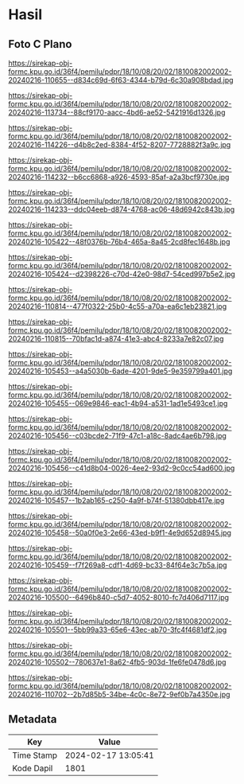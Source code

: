 # Hasil

## Foto C Plano

https://sirekap-obj-formc.kpu.go.id/36f4/pemilu/pdpr/18/10/08/20/02/1810082002002-20240216-110655--d834c69d-6f63-4344-b79d-6c30a908bdad.jpg

https://sirekap-obj-formc.kpu.go.id/36f4/pemilu/pdpr/18/10/08/20/02/1810082002002-20240216-113734--88cf9170-aacc-4bd6-ae52-5421916d1326.jpg

https://sirekap-obj-formc.kpu.go.id/36f4/pemilu/pdpr/18/10/08/20/02/1810082002002-20240216-114226--d4b8c2ed-8384-4f52-8207-7728882f3a9c.jpg

https://sirekap-obj-formc.kpu.go.id/36f4/pemilu/pdpr/18/10/08/20/02/1810082002002-20240216-114232--b6cc6868-a926-4593-85af-a2a3bcf9730e.jpg

https://sirekap-obj-formc.kpu.go.id/36f4/pemilu/pdpr/18/10/08/20/02/1810082002002-20240216-114233--ddc04eeb-d874-4768-ac06-48d6942c843b.jpg

https://sirekap-obj-formc.kpu.go.id/36f4/pemilu/pdpr/18/10/08/20/02/1810082002002-20240216-105422--48f0376b-76b4-465a-8a45-2cd8fec1648b.jpg

https://sirekap-obj-formc.kpu.go.id/36f4/pemilu/pdpr/18/10/08/20/02/1810082002002-20240216-105424--d2398226-c70d-42e0-98d7-54ced997b5e2.jpg

https://sirekap-obj-formc.kpu.go.id/36f4/pemilu/pdpr/18/10/08/20/02/1810082002002-20240216-110814--477f0322-25b0-4c55-a70a-ea6c1eb23821.jpg

https://sirekap-obj-formc.kpu.go.id/36f4/pemilu/pdpr/18/10/08/20/02/1810082002002-20240216-110815--70bfac1d-a874-41e3-abc4-8233a7e82c07.jpg

https://sirekap-obj-formc.kpu.go.id/36f4/pemilu/pdpr/18/10/08/20/02/1810082002002-20240216-105453--a4a5030b-6ade-4201-9de5-9e359799a401.jpg

https://sirekap-obj-formc.kpu.go.id/36f4/pemilu/pdpr/18/10/08/20/02/1810082002002-20240216-105455--069e9846-eac1-4b94-a531-1ad1e5493ce1.jpg

https://sirekap-obj-formc.kpu.go.id/36f4/pemilu/pdpr/18/10/08/20/02/1810082002002-20240216-105456--c03bcde2-71f9-47c1-a18c-8adc4ae6b798.jpg

https://sirekap-obj-formc.kpu.go.id/36f4/pemilu/pdpr/18/10/08/20/02/1810082002002-20240216-105456--c41d8b04-0026-4ee2-93d2-9c0cc54ad600.jpg

https://sirekap-obj-formc.kpu.go.id/36f4/pemilu/pdpr/18/10/08/20/02/1810082002002-20240216-105457--1b2ab165-c250-4a9f-b74f-51380dbb417e.jpg

https://sirekap-obj-formc.kpu.go.id/36f4/pemilu/pdpr/18/10/08/20/02/1810082002002-20240216-105458--50a0f0e3-2e66-43ed-b9f1-4e9d652d8945.jpg

https://sirekap-obj-formc.kpu.go.id/36f4/pemilu/pdpr/18/10/08/20/02/1810082002002-20240216-105459--f7f269a8-cdf1-4d69-bc33-84f64e3c7b5a.jpg

https://sirekap-obj-formc.kpu.go.id/36f4/pemilu/pdpr/18/10/08/20/02/1810082002002-20240216-105500--6496b840-c5d7-4052-8010-fc7d406d7117.jpg

https://sirekap-obj-formc.kpu.go.id/36f4/pemilu/pdpr/18/10/08/20/02/1810082002002-20240216-105501--5bb99a33-65e6-43ec-ab70-3fc4f4681df2.jpg

https://sirekap-obj-formc.kpu.go.id/36f4/pemilu/pdpr/18/10/08/20/02/1810082002002-20240216-105502--780637e1-8a62-4fb5-903d-1fe6fe0478d6.jpg

https://sirekap-obj-formc.kpu.go.id/36f4/pemilu/pdpr/18/10/08/20/02/1810082002002-20240216-110702--2b7d85b5-34be-4c0c-8e72-9ef0b7a4350e.jpg


## Metadata

| Key        | Value               |
| ---------- | ------------------- |
| Time Stamp | 2024-02-17 13:05:41 |
| Kode Dapil | 1801                |



